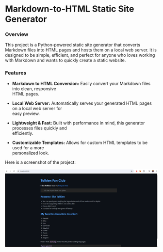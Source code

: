 # Markdown-to-HTML Static Site Generator


### Overview

This project is a Python-powered static site generator that converts Markdown files into HTML pages and hosts them on a local web server. It is designed to be simple, efficient, and perfect for anyone who loves working with Markdown and wants to quickly create a static website.

### Features

- **Markdown to HTML Conversion:** Easily convert your Markdown files into clean, responsive  
  HTML pages.

- **Local Web Server:** Automatically serves your generated HTML pages on a local web server for  
  easy preview.

- **Lightweight & Fast:** Built with performance in mind, this generator processes files quickly and  
  efficiently.

- **Customizable Templates:** Allows for custom HTML templates to be used for a more  
  personalized look.

Here is a screenshot of the project:

![Screenshot of the project](scrnshts/site_screenshot.png)